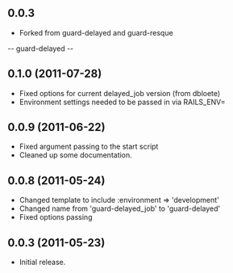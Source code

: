 ## 0.0.3

 * Forked from guard-delayed and guard-resque


-- guard-delayed --

## 0.1.0 (2011-07-28)

 * Fixed options for current delayed_job version (from dbloete)
 * Environment settings needed to be passed in via RAILS_ENV=

## 0.0.9 (2011-06-22)

 * Fixed argument passing to the start script
 * Cleaned up some documentation.

## 0.0.8 (2011-05-24)

 * Changed template to include :environment => 'development'
 * Changed name from 'guard-delayed_job' to 'guard-delayed'
 * Fixed options passing

## 0.0.3 (2011-05-23)

 * Initial release.
